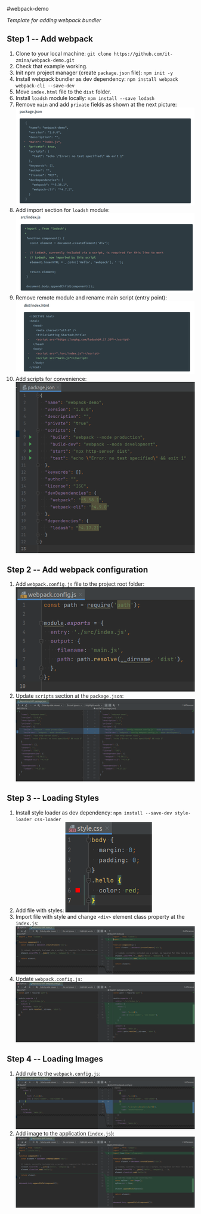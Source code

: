 #webpack-demo

_Template for adding webpack bundler_

## Step 1 -- Add webpack

1. Clone to your local machine: `git clone https://github.com/it-zmina/webpack-demo.git`
2. Check that example working.
3. Init npm project manager (create `package.json` file): `npm init -y`
4. Install webpack bundler as dev dependency: `npm install webpack webpack-cli --save-dev`
5. Move `index.html` file to the `dist` folder.
6. Install `loadsh` module locally: `npm install --save lodash`
7. Remove `main` and add `private` fields as shown at the next picture: ![doc/step1-1.png](doc/step1-1.png)
8. Add import section for `loadsh` module: ![doc/step1-2.png](doc/step1-2.png)
9. Remove remote module and rename main script (entry point): ![doc/step1-3.png](doc/step1-3.png)
10. Add scripts for convenience: ![doc/step1-4.png](doc/step1-4.png)

## Step 2 -- Add webpack configuration

1. Add `webpack.config.js` file to the project root folder: ![doc/step2-1.png](doc/step2-1.png)
2. Update `scripts` section at the `package.json`: ![doc/step2-2.png](doc/step2-2.png)

## Step 3 -- Loading Styles

1. Install style loader as dev dependency: `npm install --save-dev style-loader css-loader`
2. Add file with styles: ![doc/step3-1.png](doc/step3-1.png)
3. Import file with style and change `<div>` element class property at the `index.js`: ![doc/step3-2.png](doc/step3-2.png)
4. Update `webpack.config.js`: ![doc/step3-3.png](doc/step3-3.png)

## Step 4 -- Loading Images

1. Add rule to the `webpack.config.js`: ![doc/step4-1.png](doc/step4-1.png)
2. Add image to the application (`index.js`): ![doc/step4-2.png](doc/step4-2.png)